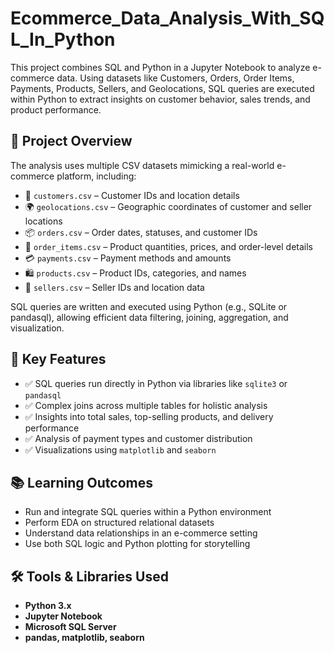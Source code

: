 # Ecommerce_Data_Analysis_With_SQL_In_Python
This project combines SQL and Python in a Jupyter Notebook to analyze e-commerce data.  Using datasets like Customers, Orders, Order Items, Payments, Products, Sellers, and  Geolocations, SQL queries are executed within Python to extract insights on customer behavior,  sales trends, and product performance.

## 📌 Project Overview
The analysis uses multiple CSV datasets mimicking a real-world e-commerce platform, including:
- 👥 `customers.csv` – Customer IDs and location details  
- 🌍 `geolocations.csv` – Geographic coordinates of customer and seller locations  
- 📦 `orders.csv` – Order dates, statuses, and customer IDs  
- 📄 `order_items.csv` – Product quantities, prices, and order-level details  
- 💳 `payments.csv` – Payment methods and amounts  
- 🛍️ `products.csv` – Product IDs, categories, and names  
- 🏪 `sellers.csv` – Seller IDs and location data

SQL queries are written and executed using Python (e.g., SQLite or pandasql), allowing efficient data filtering, joining, aggregation, and visualization.


## 🧠 Key Features
- ✅ SQL queries run directly in Python via libraries like `sqlite3` or `pandasql`  
- ✅ Complex joins across multiple tables for holistic analysis  
- ✅ Insights into total sales, top-selling products, and delivery performance  
- ✅ Analysis of payment types and customer distribution  
- ✅ Visualizations using `matplotlib` and `seaborn`


## 📚 Learning Outcomes
- Run and integrate SQL queries within a Python environment  
- Perform EDA on structured relational datasets  
- Understand data relationships in an e-commerce setting  
- Use both SQL logic and Python plotting for storytelling


## 🛠 Tools & Libraries Used
- **Python 3.x**  
- **Jupyter Notebook**  
- **Microsoft SQL Server**  
- **pandas, matplotlib, seaborn**
